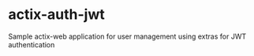 # actix-auth-jwt
Sample actix-web application for user management using extras for JWT authentication
